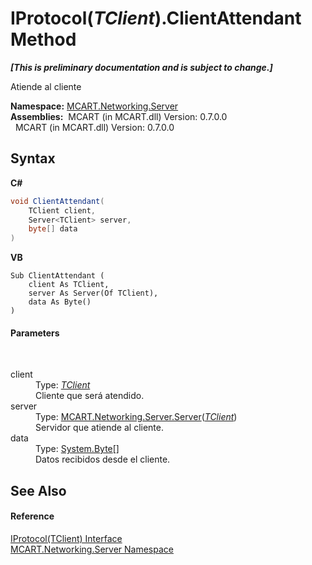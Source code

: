 # IProtocol(*TClient*).ClientAttendant Method 
 _**\[This is preliminary documentation and is subject to change.\]**_

Atiende al cliente

**Namespace:**&nbsp;<a href="720af18e-2a17-584a-1ca8-e0e39906cbff">MCART.Networking.Server</a><br />**Assemblies:**&nbsp;&nbsp;MCART (in MCART.dll) Version: 0.7.0.0<br />&nbsp;&nbsp;MCART (in MCART.dll) Version: 0.7.0.0<br />

## Syntax

**C#**<br />
``` C#
void ClientAttendant(
	TClient client,
	Server<TClient> server,
	byte[] data
)
```

**VB**<br />
``` VB
Sub ClientAttendant ( 
	client As TClient,
	server As Server(Of TClient),
	data As Byte()
)
```


#### Parameters
&nbsp;<dl><dt>client</dt><dd>Type: <a href="87b29ab5-df3c-aaa9-05cc-85ba8f74a442">*TClient*</a><br />Cliente que será atendido.</dd><dt>server</dt><dd>Type: <a href="6fa3083a-c860-4cc8-7bad-c8d06352c50b">MCART.Networking.Server.Server</a>(<a href="87b29ab5-df3c-aaa9-05cc-85ba8f74a442">*TClient*</a>)<br />Servidor que atiende al cliente.</dd><dt>data</dt><dd>Type: <a href="http://msdn2.microsoft.com/es-es/library/yyb1w04y" target="_blank">System.Byte</a>[]<br />Datos recibidos desde el cliente.</dd></dl>

## See Also


#### Reference
<a href="87b29ab5-df3c-aaa9-05cc-85ba8f74a442">IProtocol(TClient) Interface</a><br /><a href="720af18e-2a17-584a-1ca8-e0e39906cbff">MCART.Networking.Server Namespace</a><br />